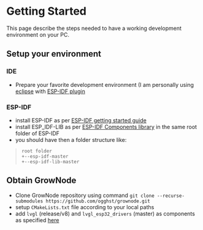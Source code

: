 # Getting Started

This page describe the steps needed to have a working development environment on your PC. 

## Setup your environment

### IDE

 - Prepare your favorite development environment (I am personally using [eclipse](https://www.eclipse.org/downloads/) with [ESP-IDF plugin](https://github.com/espressif/idf-eclipse-plugin/blob/master/README.md)

### ESP-IDF

 - install ESP-IDF as per [ESP-IDF getting started guide](https://docs.espressif.com/projects/esp-idf/en/latest/esp32/get-started/)
 - install ESP_IDF-LIB as per [ESP-IDF Components library](https://github.com/UncleRus/esp-idf-lib) in the same root folder of ESP-IDF
 - you should have then a folder structure like:
>     root folder
>     +--esp-idf-master
>     +--esp-idf-lib-master


## Obtain GrowNode


 - Clone GrowNode repository using command `git clone --recurse-submodules https://github.com/ogghst/grownode.git`
 - setup `CMakeLists.txt` file according to your local paths
 - add `lvgl` (release/v8) and `lvgl_esp32_drivers` (master) as components as specified [here](https://github.com/lvgl/lv_port_esp32)

